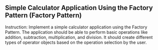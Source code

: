 ## Simple Calculator Application Using the Factory Pattern (Factory Pattern)

Instruction: Implement a simple calculator application using the Factory Pattern. The application should be able to perform basic operations like addition, subtraction, multiplication, and division. It should create different types of operator objects based on the operation selection by the user.